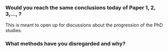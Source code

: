### Would you reach the same conclusions today of Paper 1, 2, 3,..., ?
This is meant to open up for discussions about the progression of the PhD studies.

### What methods have you disregarded and why?
